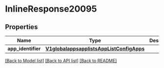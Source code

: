 # InlineResponse20095

## Properties
Name | Type | Description | Notes
------------ | ------------- | ------------- | -------------
**app_identifier** | [**V1globalappsapplistsAppListConfigApps**](V1globalappsapplistsAppListConfigApps.md) |  | [optional] 

[[Back to Model list]](../README.md#documentation-for-models) [[Back to API list]](../README.md#documentation-for-api-endpoints) [[Back to README]](../README.md)

